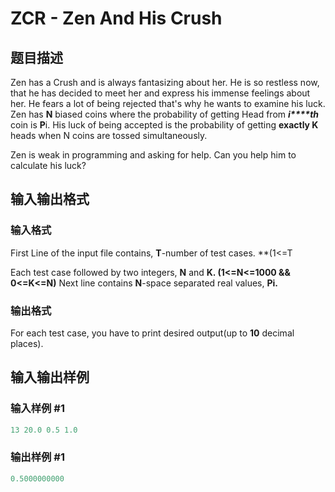 # ZCR - Zen And His Crush

## 题目描述

Zen has a Crush and is always fantasizing about her. He is so restless now, that he has decided to meet her and express his immense feelings about her. He fears a lot of being rejected that's why he wants to examine his luck. Zen has **N** biased coins where the probability of getting Head from _**i****th**_ coin is **P**i. His luck of being accepted is the probability of getting **exactly K** heads when N coins are tossed simultaneously.

Zen is weak in programming and asking for help. Can you help him to calculate his luck?

## 输入输出格式

### 输入格式

First Line of the input file contains, **T**-number of test cases. **(1<=T

Each test case followed by two integers, **N** and **K. (1<=N<=1000 && 0<=K<=N)** Next line contains **N**-space separated real values, **Pi.**

### 输出格式

For each test case, you have to print desired output(up to **10** decimal places).

## 输入输出样例

### 输入样例 #1

```cpp
13 20.0 0.5 1.0
```


### 输出样例 #1

```cpp
0.5000000000
```


